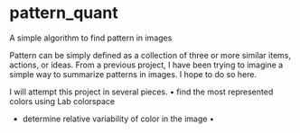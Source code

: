 # pattern_quant
A simple algorithm to find pattern in images

Pattern can be simply defined as a collection of three or more similar items, actions, or ideas. From a previous project, I have been trying to imagine a simple way to summarize patterns in images. I hope to do so here.

I will attempt this project in several pieces.
• find the most represented colors using Lab colorspace
  - determine relative variability of color in the image
•
